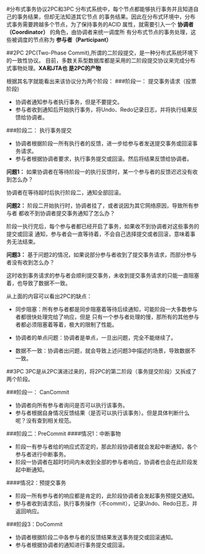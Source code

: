 #分布式事务协议2PC和3PC
分布式系统中，每个节点都能够执行事务并且知道自己的事务结果，但却无法知道其它节点
的事务结果。因此在分布式环境中，分布式事务需要跨越多个节点，为了保持事务的ACID
属性，就需要引入一个 **协调者（Coordinator）** 的角色，由协调者来统一调度所
有分布式节点的事务处理，这些被调度的节点称为 **参与者（Participant）**

##2PC
2PC(Two-Phase Commit),所谓的二阶段提交，是一种分布式系统环境下的一致性协议。
目前，多数关系型数据库都是采用的二阶段提交协议来完成分布式事物处理。**XA和JTA也
是2PC的产物**  

根据其名字就能看出来该协议分为两个阶段：
###阶段一： 提交事务请求（投票阶段)
- 协调者通知参与者执行事务，但是不要提交。
- 参与者收到通知后开始执行事务，将Undo、Redo记录日志，并将执行结果反馈给协调者。

###阶段二： 执行事务提交
- 协调者根据阶段一所有执行者的反馈，进一步给参与者发送提交事务或回滚事务请求。
- 参与者根据协调者要求，执行事务提交或回滚。然后将结果反馈给协调者。

**问题1：** 如果协调者在等待阶段一的执行反馈时，某一个参与者的反馈迟迟没有收到怎么办？

协调者在等待超时后执行阶段二，通知全部回滚。

**问题2：** 阶段二开始执行时，协调者挂了，或者说因为其它网络原因，导致所有参与者
都收不到协调者提交事务通知了怎么办？

阶段一执行完后，每个参与者都已经开启了事务，如果收不到协调者对这些事务的提交或回滚
通知，参与者会一直等待着，不会自己选择提交或者回滚，意味着事务无法结束。

**问题3：** 基于问题2的情况，如果说部分参与者收到了提交事务请求，而部分参与者没有收到怎么办？

这时收到事务请求的参与者会顺利提交事务，未收到提交事务请求的只能一直阻塞着，也导致了数据不一致。

从上面的内容可以看出2PC的缺点：
- 同步阻塞：所有参与者都是同步阻塞着等待后续通知，可能阶段一大多数参与者都很快处理完给了响应，但是
只有一个参与者处理的慢，那所有的其他参与者都必须阻塞着等着，极大的限制了性能。
  
- 协调者的单点问题：协调者是单点，一旦出问题，完全不能继续了。
- 数据不一致：协调者出问题，就会导致上述问题3中描述的场景，导致数据不一致。

##3PC
3PC是从2PC演进过来的，将2PC的第二阶段（事务提交阶段）又拆成了两个阶段。

###阶段一： CanCommit
- 协调者向所有参与者询问是否可以执行该事务。
- 参与者根据自身情况反馈结果（是否可以执行该事务）。但是具体判断什么呢？没有查到相关规范。

###阶段二：PreCommit
####情况1：中断事物
- 阶段一有参与者给的响应式否定的，那此阶段协调者就会发起中断通知，各个参与者进行中断事务。
- 阶段一协调者在超时时间内未收到全部的参与者响应，协调者也会在此阶段发起中断通知。

####情况2：预提交事务
- 阶段一所有参与者的响应都是肯定的，此阶段协调者会发起事务预提交通知。
- 参与者收到请求后，执行事务操作（不commit），记录Undo、Redo日志，并返回响应。

###阶段3：DoCommit
- 协调者根据阶段二中各参与者的反馈结果发送事务提交或回滚通知。
- 参与者根据协调者的通知进行事务提交或回滚。


